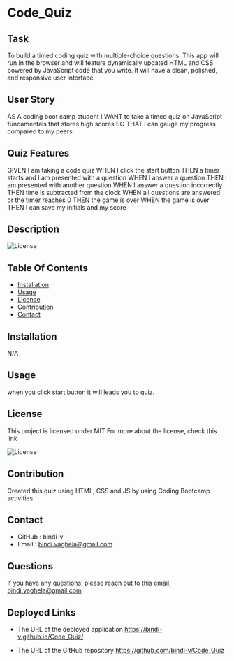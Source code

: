 # Code_Quiz

## Task

To build a timed coding quiz with multiple-choice questions. This app will run in the browser and will feature dynamically updated HTML and CSS powered by JavaScript code that you write. It will have a clean, polished, and responsive user interface.

## User Story

AS A coding boot camp student
I WANT to take a timed quiz on JavaScript fundamentals that stores high scores
SO THAT I can gauge my progress compared to my peers

## Quiz Features

GIVEN I am taking a code quiz
WHEN I click the start button
THEN a timer starts and I am presented with a question
WHEN I answer a question
THEN I am presented with another question
WHEN I answer a question incorrectly
THEN time is subtracted from the clock
WHEN all questions are answered or the timer reaches 0
THEN the game is over
WHEN the game is over
THEN I can save my initials and my score

## Description

 ![License](https://img.shields.io/badge/License-MIT-yellow)

## Table Of Contents

- [Installation](#installation)
- [Usage](#usage)
- [License](#license)
- [Contribution](#contribution)
- [Contact](#contact)
    
## Installation 
   N/A
## Usage

 when you click start button it will leads you to quiz.

## License

This project is licensed under
 MIT
For more about the license, check this link

![License](https://opensource.org/licenses/MIT)

## Contribution
Created this quiz using HTML, CSS and JS by using Coding Bootcamp activities
## Contact

* GitHub : bindi-v
* Email : bindi.vaghela@gmail.com
    
## Questions

If you have any questions, please reach out to this email,
 bindi.vaghela@gmail.com

## Deployed Links

* The URL of the deployed application
https://bindi-v.github.io/Code_Quiz/

* The URL of the GitHub repository 
https://github.com/bindi-v/Code_Quiz